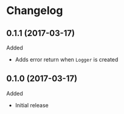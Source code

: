 # Changelog

## 0.1.1 (2017-03-17)

Added
- Adds error return when `Logger` is created 

## 0.1.0 (2017-03-17)

Added
- Initial release